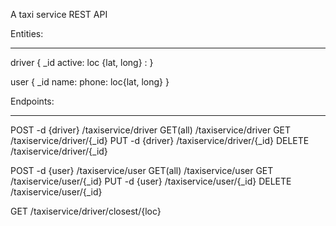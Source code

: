 A taxi service REST API

Entities: 
****
driver {
  _id
  active: 
  loc {lat, long} :
}

user {
  _id
  name:
  phone:
  loc{lat, long}
}

Endpoints: 
****
POST -d {driver} /taxiservice/driver
GET(all) /taxiservice/driver
GET /taxiservice/driver/{_id}
PUT -d {driver} /taxiservice/driver/{_id}
DELETE /taxiservice/driver/{_id}

POST -d {user} /taxiservice/user
GET(all) /taxiservice/user
GET /taxiservice/user/{_id}
PUT -d {user} /taxiservice/user/{_id}
DELETE /taxiservice/user/{_id}

GET /taxiservice/driver/closest/{loc}
